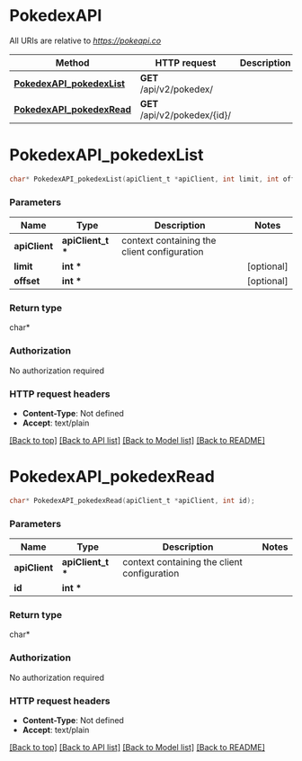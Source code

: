 # PokedexAPI

All URIs are relative to *https://pokeapi.co*

Method | HTTP request | Description
------------- | ------------- | -------------
[**PokedexAPI_pokedexList**](PokedexAPI.md#PokedexAPI_pokedexList) | **GET** /api/v2/pokedex/ | 
[**PokedexAPI_pokedexRead**](PokedexAPI.md#PokedexAPI_pokedexRead) | **GET** /api/v2/pokedex/{id}/ | 


# **PokedexAPI_pokedexList**
```c
char* PokedexAPI_pokedexList(apiClient_t *apiClient, int limit, int offset);
```

### Parameters
Name | Type | Description  | Notes
------------- | ------------- | ------------- | -------------
**apiClient** | **apiClient_t \*** | context containing the client configuration |
**limit** | **int \*** |  | [optional] 
**offset** | **int \*** |  | [optional] 

### Return type

char*



### Authorization

No authorization required

### HTTP request headers

 - **Content-Type**: Not defined
 - **Accept**: text/plain

[[Back to top]](#) [[Back to API list]](../README.md#documentation-for-api-endpoints) [[Back to Model list]](../README.md#documentation-for-models) [[Back to README]](../README.md)

# **PokedexAPI_pokedexRead**
```c
char* PokedexAPI_pokedexRead(apiClient_t *apiClient, int id);
```

### Parameters
Name | Type | Description  | Notes
------------- | ------------- | ------------- | -------------
**apiClient** | **apiClient_t \*** | context containing the client configuration |
**id** | **int \*** |  | 

### Return type

char*



### Authorization

No authorization required

### HTTP request headers

 - **Content-Type**: Not defined
 - **Accept**: text/plain

[[Back to top]](#) [[Back to API list]](../README.md#documentation-for-api-endpoints) [[Back to Model list]](../README.md#documentation-for-models) [[Back to README]](../README.md)

